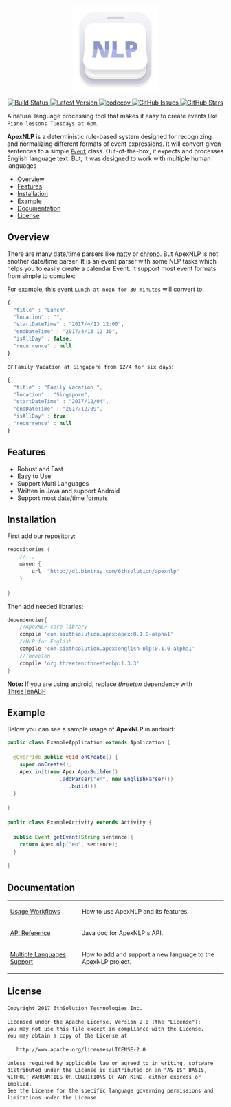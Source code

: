 <p align="center">
<img  src="https://raw.githubusercontent.com/6thsolution/ApexNLP/master/logo.png" width="200" height="200" />
</p>
<p align="center">
    <a href="https://travis-ci.org/6thsolution/ApexNLP">
        <img src="https://travis-ci.org/6thsolution/ApexNLP.svg?branch=master"
             alt="Build Status">
    </a>
     <a href="https://bintray.com/6thsolution/apexnlp/apex/_latestVersion">
        <img src="https://api.bintray.com/packages/6thsolution/apexnlp/apex/images/download.svg"
             alt="Latest Version">
    </a>
    <a href="https://codecov.io/gh/6thsolution/ApexNLP">
        <img src="https://codecov.io/gh/6thsolution/ApexNLP/branch/master/graph/badge.svg"
             alt="codecov">
    </a>
    <a href="https://github.com/6thsolution/ApexNLP/issues">
        <img src="https://img.shields.io/github/issues/6thsolution/ApexNLP.svg"
             alt="GitHub Issues">
    </a>
     <a href="https://github.com/6thsolution/ApexNLP/stargazers">
        <img src="https://img.shields.io/github/stars/6thsolution/ApexNLP.svg"
             alt="GitHub Stars">
    </a>
</p>

A natural language processing tool that makes it easy to create events like `Piano lessons Tuesdays at 6pm`. 

**ApexNLP** is a deterministic rule-based system designed for recognizing and normalizing different formats of event expressions.  It will convert given sentences to a simple [`Event`](https://github.com/6thsolution/ApexNLP/blob/master/apex/src/main/java/com/sixthsolution/apex/model/Event.java) class. Out-of-the-box, it expects and processes English language text. But, it was designed to work with multiple human languages

- [Overview](#overview)
- [Features](#features)
- [Installation](#installation)
- [Example](#example)
- [Documentation](#documentation)
- [License](#license)

## Overview
There are many date/time parsers like [natty](https://natty.joestelmach.com) or [chrono](https://github.com/wanasit/chrono). But ApexNLP is not another date/time parser, It is an event parser with some NLP tasks which helps you to easily create a calendar Event. It support most event formats from simple to complex:

For example, this event `Lunch at noon for 30 minutes` will convert to:
```javascript
{
  "title" : "Lunch",
  "location" : "",
  "startDateTime" : "2017/4/13 12:00",
  "endDateTime" : "2017/4/13 12:30",
  "isAllDay" : false,
  "recurrence" : null
}
```
or `Family Vacation at Singapore from 12/4 for six days`:

```javascript
{
  "title" : "Family Vacation ",
  "location" : "Singapore",
  "startDateTime" : "2017/12/04",
  "endDateTime" : "2017/12/09",
  "isAllDay" : true,
  "recurrence" : null
}
```

## Features
*  Robust and Fast
*  Easy to Use
*  Support Multi Languages
*  Written in Java and support Android 
*  Support most date/time formats

## Installation
First add our repository:
```groovy
repositories {
    //...
    maven {
        url  "http://dl.bintray.com/6thsolution/apexnlp"
    }

}
```
Then add needed libraries:
```groovy
dependencies{
    //ApexNLP core library
    compile 'com.sixthsolution.apex:apex:0.1.0-alpha1'
    //NLP for English
    compile 'com.sixthsolution.apex:english-nlp:0.1.0-alpha1'
    //ThreeTen 
    compile 'org.threeten:threetenbp:1.3.3'
}
```
**Note:** If you are using android, replace _threeten_ dependency with [ThreeTenABP](https://github.com/JakeWharton/ThreeTenABP)

## Example
Below you can see a sample usage of **ApexNLP** in android:
```java
public class ExampleApplication extends Application {

  @Override public void onCreate() {
    super.onCreate();
    Apex.init(new Apex.ApexBuilder()
                 .addParser("en", new EnglishParser())
                    .build()); 
  }
  
}

public class ExampleActivity extends Activity {

  public Event getEvent(String sentence){
    return Apex.nlp("en", sentence);                    
  }
  
}
```

## Documentation
<table>
  <tr>
    <td><a href="https://github.com/6thsolution/ApexNLP/wiki/Usage-Workflows">Usage Workflows</a></td>
    <td><p>How to use ApexNLP and its features.</p></td>
  </tr>
  <tr>
    <td><a href="">API Reference</a></td>
    <td><p>Java doc for ApexNLP's API.</p></td>
  </tr>
  <tr>
    <td><a href="https://github.com/6thsolution/ApexNLP/wiki/Multiple-Languages-Support">Multiple Languages Support</a></td>
    <td><p>How to add and support a new language to the ApexNLP project. </p></td>
  </tr>
</table>

## License

```
Copyright 2017 6thSolution Technologies Inc.

Licensed under the Apache License, Version 2.0 (the "License");
you may not use this file except in compliance with the License.
You may obtain a copy of the License at

   http://www.apache.org/licenses/LICENSE-2.0

Unless required by applicable law or agreed to in writing, software
distributed under the License is distributed on an "AS IS" BASIS,
WITHOUT WARRANTIES OR CONDITIONS OF ANY KIND, either express or implied.
See the License for the specific language governing permissions and
limitations under the License.
```
